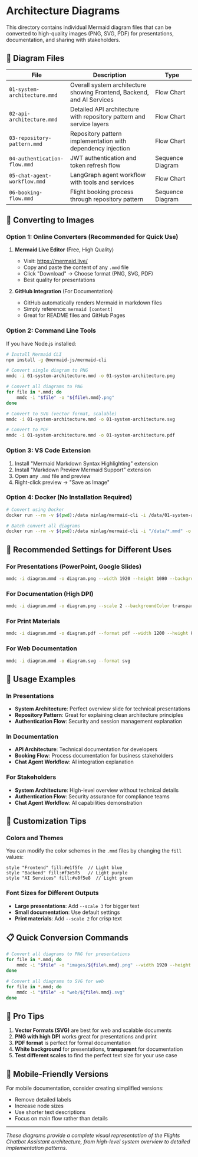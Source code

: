 # Architecture Diagrams

This directory contains individual Mermaid diagram files that can be converted to high-quality images (PNG, SVG, PDF) for presentations, documentation, and sharing with stakeholders.

## 📁 Diagram Files

| File | Description | Type |
|------|-------------|------|
| `01-system-architecture.mmd` | Overall system architecture showing Frontend, Backend, and AI Services | Flow Chart |
| `02-api-architecture.mmd` | Detailed API architecture with repository pattern and service layers | Flow Chart |
| `03-repository-pattern.mmd` | Repository pattern implementation with dependency injection | Flow Chart |
| `04-authentication-flow.mmd` | JWT authentication and token refresh flow | Sequence Diagram |
| `05-chat-agent-workflow.mmd` | LangGraph agent workflow with tools and services | Flow Chart |
| `06-booking-flow.mmd` | Flight booking process through repository pattern | Sequence Diagram |

## 🎨 Converting to Images

### Option 1: Online Converters (Recommended for Quick Use)

1. **Mermaid Live Editor** (Free, High Quality)
   - Visit: https://mermaid.live/
   - Copy and paste the content of any `.mmd` file
   - Click "Download" → Choose format (PNG, SVG, PDF)
   - Best quality for presentations

2. **GitHub Integration** (For Documentation)
   - GitHub automatically renders Mermaid in markdown files
   - Simply reference: ```mermaid [content] ```
   - Great for README files and GitHub Pages

### Option 2: Command Line Tools

If you have Node.js installed:

```bash
# Install Mermaid CLI
npm install -g @mermaid-js/mermaid-cli

# Convert single diagram to PNG
mmdc -i 01-system-architecture.mmd -o 01-system-architecture.png

# Convert all diagrams to PNG
for file in *.mmd; do
    mmdc -i "$file" -o "${file%.mmd}.png"
done

# Convert to SVG (vector format, scalable)
mmdc -i 01-system-architecture.mmd -o 01-system-architecture.svg

# Convert to PDF
mmdc -i 01-system-architecture.mmd -o 01-system-architecture.pdf
```

### Option 3: VS Code Extension

1. Install "Mermaid Markdown Syntax Highlighting" extension
2. Install "Markdown Preview Mermaid Support" extension
3. Open any `.mmd` file and preview
4. Right-click preview → "Save as Image"

### Option 4: Docker (No Installation Required)

```bash
# Convert using Docker
docker run --rm -v $(pwd):/data minlag/mermaid-cli -i /data/01-system-architecture.mmd -o /data/01-system-architecture.png

# Batch convert all diagrams
docker run --rm -v $(pwd):/data minlag/mermaid-cli -i "/data/*.mmd" -o /data/
```

## 📐 Recommended Settings for Different Uses

### For Presentations (PowerPoint, Google Slides)
```bash
mmdc -i diagram.mmd -o diagram.png --width 1920 --height 1080 --backgroundColor white
```

### For Documentation (High DPI)
```bash
mmdc -i diagram.mmd -o diagram.png --scale 2 --backgroundColor transparent
```

### For Print Materials
```bash
mmdc -i diagram.mmd -o diagram.pdf --format pdf --width 1200 --height 800
```

### For Web Documentation
```bash
mmdc -i diagram.mmd -o diagram.svg --format svg
```

## 🎯 Usage Examples

### In Presentations
- **System Architecture**: Perfect overview slide for technical presentations
- **Repository Pattern**: Great for explaining clean architecture principles
- **Authentication Flow**: Security and session management explanation

### In Documentation
- **API Architecture**: Technical documentation for developers
- **Booking Flow**: Process documentation for business stakeholders
- **Chat Agent Workflow**: AI integration explanation

### For Stakeholders
- **System Architecture**: High-level overview without technical details
- **Authentication Flow**: Security assurance for compliance teams
- **Chat Agent Workflow**: AI capabilities demonstration

## 🔧 Customization Tips

### Colors and Themes
You can modify the color schemes in the `.mmd` files by changing the `fill` values:

```mermaid
style "Frontend" fill:#e1f5fe  // Light blue
style "Backend" fill:#f3e5f5   // Light purple
style "AI Services" fill:#e8f5e8  // Light green
```

### Font Sizes for Different Outputs
- **Large presentations**: Add `--scale 3` for bigger text
- **Small documentation**: Use default settings
- **Print materials**: Add `--scale 2` for crisp text

## 📋 Quick Conversion Commands

```bash
# Convert all diagrams to PNG for presentations
for file in *.mmd; do
    mmdc -i "$file" -o "images/${file%.mmd}.png" --width 1920 --height 1080 --backgroundColor white
done

# Convert all diagrams to SVG for web
for file in *.mmd; do
    mmdc -i "$file" -o "web/${file%.mmd}.svg"
done
```

## 🚀 Pro Tips

1. **Vector Formats (SVG)** are best for web and scalable documents
2. **PNG with high DPI** works great for presentations and print
3. **PDF format** is perfect for formal documentation
4. **White background** for presentations, **transparent** for documentation
5. **Test different scales** to find the perfect text size for your use case

## 📱 Mobile-Friendly Versions

For mobile documentation, consider creating simplified versions:
- Remove detailed labels
- Increase node sizes
- Use shorter text descriptions
- Focus on main flow rather than details

---

*These diagrams provide a complete visual representation of the Flights Chatbot Assistant architecture, from high-level system overview to detailed implementation patterns.*